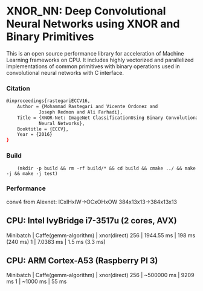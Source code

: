# XNOR_NN: Deep Convolutional Neural Networks using XNOR and Binary Primitives

This is an open source performance library for acceleration of Machine Learning
frameworks on CPU. It includes highly vectorized and parallelized
implementations of common primitives with binary operations used in
convolutional neural networks with C interface.

### Citation
```bash
@inproceedings{rastegariECCV16,
    Author = {Mohammad Rastegari and Vicente Ordonez and
            Joseph Redmon and Ali Farhadi},
    Title = {XNOR-Net: ImageNet ClassificationUsing Binary Convolutional
            Neural Networks},
    Booktitle = {ECCV},
    Year = {2016}
}
```

### Build
```
    (mkdir -p build && rm -rf build/* && cd build && cmake ../ && make -j && make -j test)
```

### Performance
conv4 from Alexnet:
ICxIHxIW->OCxOHxOW
384x13x13->384x13x13

CPU: Intel IvyBridge i7-3517u (2 cores, AVX)
--------------------------------------------------------------------------------
Minibatch   |   Caffe(gemm-algorithm)   |   xnor(direct)
256         |   1944.55 ms              |   198 ms (240 ms)
1           |   7.0383 ms               |   1.5 ms (3.3 ms)

CPU: ARM Cortex-A53 (Raspberry PI 3)
--------------------------------------------------------------------------------
Minibatch   |   Caffe(gemm-algorithm)   |   xnor(direct)
256         |   ~500000 ms              |   9209 ms
1           |   ~1000 ms                |   55 ms
